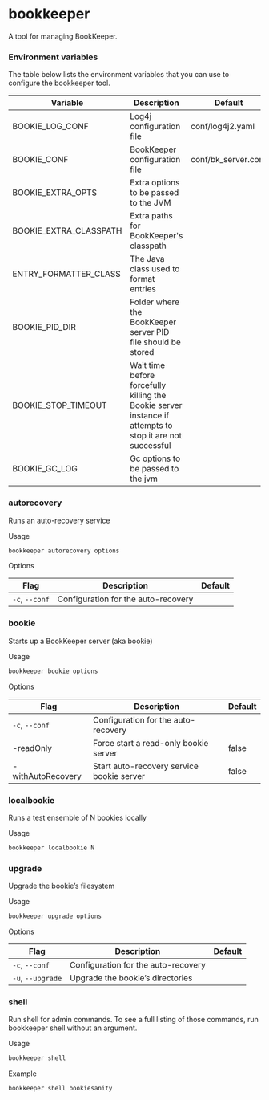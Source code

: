 # bookkeeper
A tool for managing BookKeeper.

### Environment variables

The table below lists the environment variables that you can use to configure the bookkeeper tool.

|Variable|Description|Default|
|---|---|---|
|BOOKIE_LOG_CONF|Log4j configuration file|conf/log4j2.yaml|
|BOOKIE_CONF|BookKeeper configuration file|conf/bk_server.conf|
|BOOKIE_EXTRA_OPTS|Extra options to be passed to the JVM||
|BOOKIE_EXTRA_CLASSPATH|Extra paths for BookKeeper's classpath||
|ENTRY_FORMATTER_CLASS|The Java class used to format entries||
|BOOKIE_PID_DIR|Folder where the BookKeeper server PID file should be stored||
|BOOKIE_STOP_TIMEOUT|Wait time before forcefully killing the Bookie server instance if attempts to stop it are not successful||
|BOOKIE_GC_LOG|Gc options to be passed to the jvm||


### autorecovery
Runs an auto-recovery service

Usage

```bash
bookkeeper autorecovery options
```

Options

|Flag|Description|Default|
|---|---|---|
|`-c`, `--conf`|Configuration for the auto-recovery||


### bookie
Starts up a BookKeeper server (aka bookie)

Usage

```bash
bookkeeper bookie options
```

Options

|Flag|Description|Default|
|---|---|---|
|`-c`, `--conf`|Configuration for the auto-recovery||
|-readOnly|Force start a read-only bookie server|false|
|-withAutoRecovery|Start auto-recovery service bookie server|false|


### localbookie
Runs a test ensemble of N bookies locally

Usage

```bash
bookkeeper localbookie N
```

### upgrade
Upgrade the bookie’s filesystem

Usage

```bash
bookkeeper upgrade options
```

Options

|Flag|Description|Default|
|---|---|---|
|`-c`, `--conf`|Configuration for the auto-recovery||
|`-u`, `--upgrade`|Upgrade the bookie’s directories||


### shell
Run shell for admin commands. To see a full listing of those commands, run bookkeeper shell without an argument.

Usage

```bash
bookkeeper shell
```

Example

```bash
bookkeeper shell bookiesanity
```

